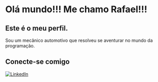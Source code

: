 
# Olá mundo!!! Me chamo Rafael!!!

## Este é o meu perfil.

Sou um mecânico automotivo que resolveu se aventurar no mundo da programação.


## Conecte-se comigo 

[![LinkedIn](https://img.shields.io/badge/LinkedIn-000?style=for-the-badge&logo=linkedin&logoColor=0E76A8)](https://www.linkedin.com/in/rafael-angelo-lima-de-oliveira-3b00a9224/)
